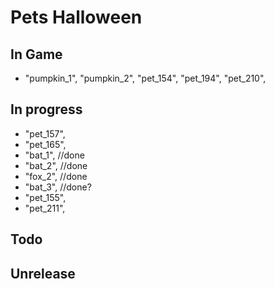 # Pets Halloween
## In Game
- "pumpkin_1", "pumpkin_2", "pet_154", "pet_194", "pet_210",

## In progress
- "pet_157",
- "pet_165",
- "bat_1", //done
- "bat_2", //done
- "fox_2", //done
- "bat_3", //done?
- "pet_155",
- "pet_211",

## Todo

## Unrelease




